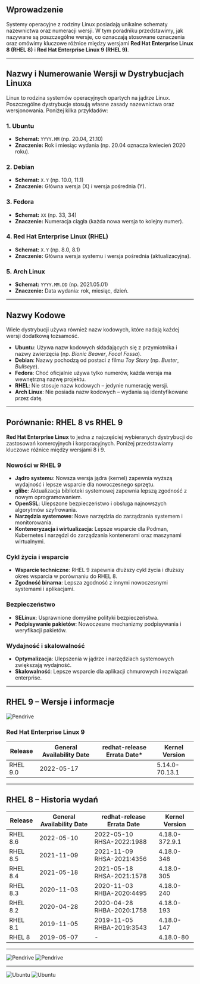 ## Wprowadzenie

Systemy operacyjne z rodziny Linux posiadają unikalne schematy nazewnictwa oraz numeracji wersji. W tym poradniku przedstawimy, jak nazywane są poszczególne wersje, co oznaczają stosowane oznaczenia oraz omówimy kluczowe różnice między wersjami **Red Hat Enterprise Linux 8 (RHEL 8)** i **Red Hat Enterprise Linux 9 (RHEL 9)**.

---

## Nazwy i Numerowanie Wersji w Dystrybucjach Linuxa

Linux to rodzina systemów operacyjnych opartych na jądrze Linux. Poszczególne dystrybucje stosują własne zasady nazewnictwa oraz wersjonowania. Poniżej kilka przykładów:

### 1. **Ubuntu**
- **Schemat:** `YYYY.MM` (np. 20.04, 21.10)
- **Znaczenie:** Rok i miesiąc wydania (np. 20.04 oznacza kwiecień 2020 roku).

### 2. **Debian**
- **Schemat:** `X.Y` (np. 10.0, 11.1)
- **Znaczenie:** Główna wersja (X) i wersja pośrednia (Y).

### 3. **Fedora**
- **Schemat:** `XX` (np. 33, 34)
- **Znaczenie:** Numeracja ciągła (każda nowa wersja to kolejny numer).

### 4. **Red Hat Enterprise Linux (RHEL)**
- **Schemat:** `X.Y` (np. 8.0, 8.1)
- **Znaczenie:** Główna wersja systemu i wersja pośrednia (aktualizacyjna).

### 5. **Arch Linux**
- **Schemat:** `YYYY.MM.DD` (np. 2021.05.01)
- **Znaczenie:** Data wydania: rok, miesiąc, dzień.

---

## Nazwy Kodowe

Wiele dystrybucji używa również nazw kodowych, które nadają każdej wersji dodatkową tożsamość.

- **Ubuntu**: Używa nazw kodowych składających się z przymiotnika i nazwy zwierzęcia (np. *Bionic Beaver*, *Focal Fossa*).
- **Debian**: Nazwy pochodzą od postaci z filmu *Toy Story* (np. *Buster*, *Bullseye*).
- **Fedora**: Choć oficjalnie używa tylko numerów, każda wersja ma wewnętrzną nazwę projektu.
- **RHEL**: Nie stosuje nazw kodowych – jedynie numerację wersji.
- **Arch Linux**: Nie posiada nazw kodowych – wydania są identyfikowane przez datę.

---

## Porównanie: RHEL 8 vs RHEL 9

**Red Hat Enterprise Linux** to jedna z najczęściej wybieranych dystrybucji do zastosowań komercyjnych i korporacyjnych. Poniżej przedstawiamy kluczowe różnice między wersjami 8 i 9.

### Nowości w RHEL 9
- **Jądro systemu**: Nowsza wersja jądra (kernel) zapewnia wyższą wydajność i lepsze wsparcie dla nowoczesnego sprzętu.
- **glibc**: Aktualizacja biblioteki systemowej zapewnia lepszą zgodność z nowym oprogramowaniem.
- **OpenSSL**: Ulepszone bezpieczeństwo i obsługa najnowszych algorytmów szyfrowania.
- **Narzędzia systemowe**: Nowe narzędzia do zarządzania systemem i monitorowania.
- **Konteneryzacja i wirtualizacja**: Lepsze wsparcie dla Podman, Kubernetes i narzędzi do zarządzania kontenerami oraz maszynami wirtualnymi.

### Cykl życia i wsparcie
- **Wsparcie techniczne**: RHEL 9 zapewnia dłuższy cykl życia i dłuższy okres wsparcia w porównaniu do RHEL 8.
- **Zgodność binarna**: Lepsza zgodność z innymi nowoczesnymi systemami i aplikacjami.

### Bezpieczeństwo
- **SELinux**: Usprawnione domyślne polityki bezpieczeństwa.
- **Podpisywanie pakietów**: Nowoczesne mechanizmy podpisywania i weryfikacji pakietów.

### Wydajność i skalowalność
- **Optymalizacja**: Ulepszenia w jądrze i narzędziach systemowych zwiększają wydajność.
- **Skalowalność**: Lepsze wsparcie dla aplikacji chmurowych i rozwiązań enterprise.

---

## RHEL 9 – Wersje i informacje

![Pendrive](1_03_1_redhat.png)

### Red Hat Enterprise Linux 9

| Release | General Availability Date | redhat-release Errata Date* | Kernel Version  |
|---------|---------------------------|-----------------------------|-----------------|
| RHEL 9.0 | 2022-05-17                |                             | 5.14.0-70.13.1  |

---

## RHEL 8 – Historia wydań

| Release | General Availability Date | redhat-release Errata Date       | Kernel Version  |
|---------|---------------------------|----------------------------------|-----------------|
| RHEL 8.6 | 2022-05-10                | 2022-05-10 RHSA-2022:1988        | 4.18.0-372.9.1  |
| RHEL 8.5 | 2021-11-09                | 2021-11-09 RHSA-2021:4356        | 4.18.0-348      |
| RHEL 8.4 | 2021-05-18                | 2021-05-18 RHSA-2021:1578        | 4.18.0-305      |
| RHEL 8.3 | 2020-11-03                | 2020-11-03 RHBA-2020:4495        | 4.18.0-240      |
| RHEL 8.2 | 2020-04-28                | 2020-04-28 RHBA-2020:1758        | 4.18.0-193      |
| RHEL 8.1 | 2019-11-05                | 2019-11-05 RHBA-2019:3543        | 4.18.0-147      |
| RHEL 8   | 2019-05-07                | -                                | 4.18.0-80       |

---

![Pendrive](1_03_2_debian.png)
![Pendrive](1_03_2_debian2.png)

---

![Ubuntu](1_03_2_ubuntu.png)
![Ubuntu](1_03_2_ubuntu2.png)
